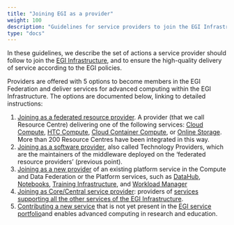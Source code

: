 ```yaml
---
title: "Joining EGI as a provider"
weight: 100
description: "Guidelines for service providers to join the EGI Infrastructure"
type: "docs"
---
```


In these guidelines, we describe the set of actions a service provider should
follow to join the [EGI Infrastructure](https://www.egi.eu/egi-infrastructure/),
and to ensure the high-quality delivery of service according to the EGI
policies.

Providers are offered with 5 options to become members in the EGI Federation and
deliver services for advanced computing within the EGI Infrastructure. The
options are documented below, linking to detailed instructions:

1. [Joining as a federated resource provider](../joining-eosc/federated-resource-provider).
   A provider (that we call Resource Centre) delivering one of the following
   services: [Cloud Compute](https://www.egi.eu/service/cloud-compute/),
   [HTC Compute](https://www.egi.eu/service/high-throughput-compute/),
   [Cloud Container Compute](https://www.egi.eu/service/cloud-container-compute/),
   or [Online Storage](https://www.egi.eu/service/online-storage/). More than
   200 Resource Centres have been integrated in this way.
2. [Joining as a software provider](../joining-eosc/technology-provider/), also
   called Technology Providers, which are the maintainers of the middleware
   deployed on the ‘federated resource providers’ (previous point).
3. [Joining as a new provider](../joining-eosc/new-provider/) of an existing
   platform service in the Compute and Data Federation or the Platform services,
   such as [DataHub](https://www.egi.eu/service/datahub/),
   [Notebooks](https://www.egi.eu/service/notebooks/),
   [Training Infrastructure](https://www.egi.eu/service/training-infrastructure/),
   and [Workload Manager](https://www.egi.eu/service/workload-manager/)
4. [Joining as Core/Central service provider](../joining-eosc/core-services/):
   providers of
   [services supporting all the other services of the EGI Infrastructure](https://www.egi.eu/services/federation/).
5. [Contributing a new service](../joining-eosc/new-services/) that is not yet
   present in the
   [EGI service portfolio](https://www.egi.eu/services/research/)and enables
   advanced computing in research and education.
